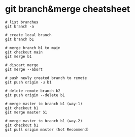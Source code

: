 # git branch&merge cheatsheet

    # list branches
    git branch -a

    # create local branch
    git branch b1

    # merge branch b1 to main
    git checkout main
    git merge b1

    # discart merge
    git merge --abort

    # push newly created branch to remote
    git push origin -u b1

    # delete remote branch b2
    git push origin --delete b1

    # merge master to branch b1 (way-1)
    git checkout b1
    git merge master b1

    # merge master to branch b1 (way-2)
    git checkout b1
    git pull origin master (Not Recommend)

